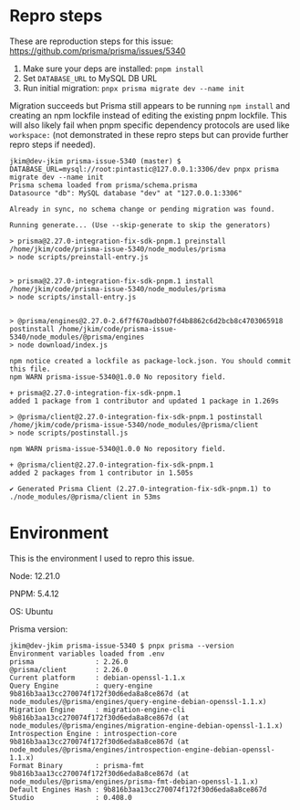 # Repro steps

These are reproduction steps for this issue: https://github.com/prisma/prisma/issues/5340

1. Make sure your deps are installed: `pnpm install`
2. Set `DATABASE_URL` to MySQL DB URL
3. Run initial migration: `pnpx prisma migrate dev --name init`

Migration succeeds but Prisma still appears to be running `npm install` and creating an npm lockfile instead of editing the existing pnpm lockfile. This will also likely fail when pnpm specific dependency protocols are used like `workspace:` (not demonstrated in these repro steps but can provide further repro steps if needed).

```
jkim@dev-jkim prisma-issue-5340 (master) $ DATABASE_URL=mysql://root:pintastic@127.0.0.1:3306/dev pnpx prisma migrate dev --name init
Prisma schema loaded from prisma/schema.prisma
Datasource "db": MySQL database "dev" at "127.0.0.1:3306"

Already in sync, no schema change or pending migration was found.

Running generate... (Use --skip-generate to skip the generators)

> prisma@2.27.0-integration-fix-sdk-pnpm.1 preinstall /home/jkim/code/prisma-issue-5340/node_modules/prisma
> node scripts/preinstall-entry.js


> prisma@2.27.0-integration-fix-sdk-pnpm.1 install /home/jkim/code/prisma-issue-5340/node_modules/prisma
> node scripts/install-entry.js


> @prisma/engines@2.27.0-2.6f7f670adbb07fd4b8862c6d2bcb8c4703065918 postinstall /home/jkim/code/prisma-issue-5340/node_modules/@prisma/engines
> node download/index.js

npm notice created a lockfile as package-lock.json. You should commit this file.
npm WARN prisma-issue-5340@1.0.0 No repository field.

+ prisma@2.27.0-integration-fix-sdk-pnpm.1
added 1 package from 1 contributor and updated 1 package in 1.269s

> @prisma/client@2.27.0-integration-fix-sdk-pnpm.1 postinstall /home/jkim/code/prisma-issue-5340/node_modules/@prisma/client
> node scripts/postinstall.js

npm WARN prisma-issue-5340@1.0.0 No repository field.

+ @prisma/client@2.27.0-integration-fix-sdk-pnpm.1
added 2 packages from 1 contributor in 1.505s

✔ Generated Prisma Client (2.27.0-integration-fix-sdk-pnpm.1) to ./node_modules/@prisma/client in 53ms
```

# Environment

This is the environment I used to repro this issue.

Node: 12.21.0

PNPM: 5.4.12

OS: Ubuntu

Prisma version:
```
jkim@dev-jkim prisma-issue-5340 $ pnpx prisma --version
Environment variables loaded from .env
prisma               : 2.26.0
@prisma/client       : 2.26.0
Current platform     : debian-openssl-1.1.x
Query Engine         : query-engine 9b816b3aa13cc270074f172f30d6eda8a8ce867d (at node_modules/@prisma/engines/query-engine-debian-openssl-1.1.x)
Migration Engine     : migration-engine-cli 9b816b3aa13cc270074f172f30d6eda8a8ce867d (at node_modules/@prisma/engines/migration-engine-debian-openssl-1.1.x)
Introspection Engine : introspection-core 9b816b3aa13cc270074f172f30d6eda8a8ce867d (at node_modules/@prisma/engines/introspection-engine-debian-openssl-1.1.x)
Format Binary        : prisma-fmt 9b816b3aa13cc270074f172f30d6eda8a8ce867d (at node_modules/@prisma/engines/prisma-fmt-debian-openssl-1.1.x)
Default Engines Hash : 9b816b3aa13cc270074f172f30d6eda8a8ce867d
Studio               : 0.408.0
```


